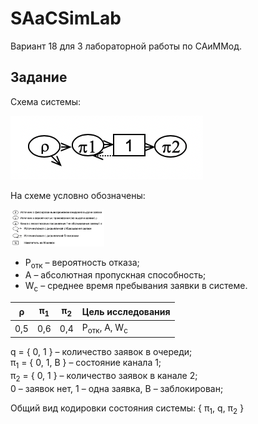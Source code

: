 # SAaCSimLab
 Вариант 18 для 3 лабораторной работы по САиММод.

## Задание

Схема системы:

![Схема](ReadmeImg/scheme.png)

На схеме условно обозначены:

<img src="ReadmeImg/legend.png" width="150">

* Р<sub>отк</sub> – вероятность отказа;  
* А – абсолютная пропускная способность; 
* W<sub>с</sub> – среднее время пребывания заявки в системе. 

|ρ|π<sub>1</sub>|π<sub>2</sub>|Цель исследования|
|---|---|---|-----------|
|0,5|0,6|0,4|Р<sub>отк</sub>, А, W<sub>с</sub>|

q  = { 0, 1 } – количество заявок в очереди;  
π<sub>1</sub> = { 0, 1, B } – состояние канала 1;  
π<sub>2</sub> = { 0, 1 } – количество заявок в канале 2;  
0 – заявок нет, 1 – одна заявка, B – заблокирован;  

Общий вид кодировки состояния системы: { π<sub>1</sub>, q, π<sub>2</sub> }
